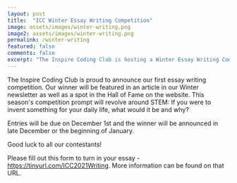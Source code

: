 ```yaml
---
layout: post
title:  "ICC Winter Essay Writing Competition"
image: assets/images/winter-writing.png
image2: assets/images/winter-writing.png
permalink: /winter-writing
featured: false
comments: false
excerpt: "The Inspire Coding Club is hosting a Winter Essay Writing Competition with the theme  "
---
```


The Inspire Coding Club is proud to announce our first essay writing competition. 
Our winner will be featured in an article in our Winter newsletter as well as a spot in the Hall of Fame on the website.
This season's competition prompt will revolve around STEM: If you were to invent something for your daily life, what would it be and why?

Entries will be due on December 1st and the winner will be announced in late December or the beginning of January. 

Good luck to all our contestants!


Please fill out this form to turn in your essay - <a href="https://tinyurl.com/ICC2021Writing">https://tinyurl.com/ICC2021Writing</a>.
More information can be found on that URL. 
